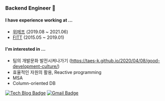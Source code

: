 ### Backend Engineer 👋
#### I have experience working at ...  

- [위메프](https://wemakeprice.com) (2019.08 ~ 2021.06)  
- [FITT](https://fitt.kr) (2015.05 ~ 2019.01)

#### I'm interested in ...

- 팀의 개발문화 발전시켜나가기 (https://taes-k.github.io/2020/04/08/good-development-culture/)
- 효율적인 자원의 활용, Reactive programming
- MSA
- Column-oriented DB

[![Tech Blog Badge](http://img.shields.io/badge/-Tech%20blog-black?style=flat-square&logo=github&link=https://taes-k.github.io/)](https://taes-k.github.io/)
[![Gmail Badge](https://img.shields.io/badge/Gmail-d14836?style=flat-square&logo=Gmail&logoColor=white&link=mailto:cobura12@gmail.com)](mailto:cobura12@gmail.com)
	

  
<!--
**taes-k/taes-k** is a ✨ _special_ ✨ repository because its `README.md` (this file) appears on your GitHub profile.

Here are some ideas to get you started:

- 🔭 I’m currently working on ...
- 🌱 I’m currently learning ...
- 👯 I’m looking to collaborate on ...
- 🤔 I’m looking for help with ...
- 💬 Ask me about ...
- 📫 How to reach me: ...
- 😄 Pronouns: ...
- ⚡ Fun fact: ...
-->
